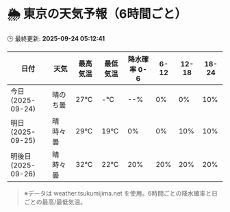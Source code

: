# 🌦️ 東京の天気予報（6時間ごと）

🕒 最終更新: **2025-09-24 05:12:41**

| 日付 | 天気 | 最高気温 | 最低気温 | 降水確率 0-6 | 6-12 | 12-18 | 18-24 |
|------|------|----------|----------|------------|------|------|------|
| 今日 (2025-09-24) | 晴のち曇 | 27℃ | -℃ | --% | 0% | 0% | 10% |
| 明日 (2025-09-25) | 晴時々曇 | 29℃ | 19℃ | 0% | 0% | 10% | 10% |
| 明後日 (2025-09-26) | 晴時々曇 | 32℃ | 22℃ | 20% | 20% | 20% | 20% |

> ※データは weather.tsukumijima.net を使用。6時間ごとの降水確率と日ごとの最高/最低気温。
